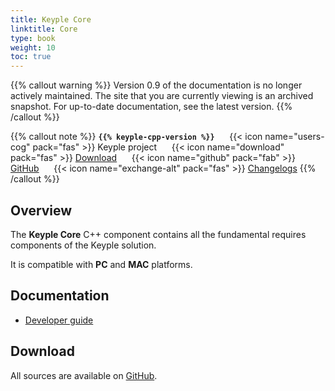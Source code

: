 ```yaml
---
title: Keyple Core
linktitle: Core
type: book
weight: 10
toc: true
---
```

{{% callout warning %}}
Version 0.9 of the documentation is no longer actively maintained. The site that you are currently viewing is an archived snapshot. For up-to-date documentation, see the latest version.
{{% /callout %}}

{{% callout note %}}
**`{{% keyple-cpp-version %}}`**
&nbsp;&nbsp;&nbsp;&nbsp;&nbsp;{{< icon name="users-cog" pack="fas" >}}
Keyple project
&nbsp;&nbsp;&nbsp;&nbsp;&nbsp;{{< icon name="download" pack="fas" >}}
[Download](#download)
&nbsp;&nbsp;&nbsp;&nbsp;&nbsp;{{< icon name="github" pack="fab" >}}
[GitHub](https://github.com/eclipse/keyple-cpp/tree/master/component/keyple-core)
&nbsp;&nbsp;&nbsp;&nbsp;&nbsp;{{< icon name="exchange-alt" pack="fas" >}}
[Changelogs](https://github.com/eclipse/keyple-cpp/releases/)
{{% /callout %}}

## Overview

The **Keyple Core** C++ component contains all the fundamental requires components of the Keyple solution.

It is compatible with **PC** and **MAC** platforms.

## Documentation

<ul>
    <li><a href="../../../../archives/docs-1.0/developer-guide/standalone-application">Developer guide</a></li>
</ul>

## Download

All sources are available on [GitHub](https://github.com/eclipse/keyple-cpp/).